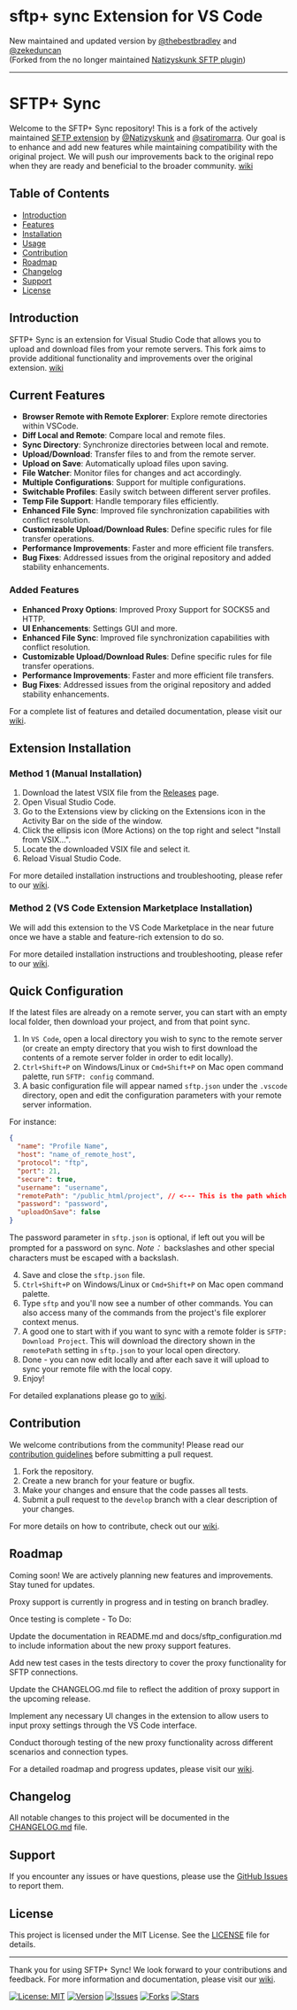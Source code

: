 # sftp+ sync Extension for VS Code

New maintained and updated version by [@thebestbradley](https://github.com/thebestbradley/) and [@zekeduncan](https://github.com/zekeduncan)<br>
(Forked from the no longer maintained [Natizyskunk SFTP plugin](https://github.com/Natizyskunk/vscode-sftp.git))

<!-- - VS Code marketplace : https://marketplace.visualstudio.com/items?itemName=Natizyskunk.sftp <br>
- VSIX release : https://github.com/Natizyskunk/vscode-sftp/releases/ -->

<hr>

# SFTP+ Sync

Welcome to the SFTP+ Sync repository! This is a fork of the actively maintained [SFTP extension](https://github.com/Natizyskunk/vscode-sftp) by [@Natizyskunk](https://github.com/Natizyskunk) and [@satiromarra](https://github.com/satiromarra). Our goal is to enhance and add new features while maintaining compatibility with the original project. We will push our improvements back to the original repo when they are ready and beneficial to the broader community. [wiki](https://github.com/thebestbradley/vscode-sftp-plus/wiki)

## Table of Contents

- [Introduction](#introduction)
- [Features](#features)
- [Installation](#installation)
- [Usage](#usage)
- [Contribution](#contribution)
- [Roadmap](#roadmap)
- [Changelog](#changelog)
- [Support](#support)
- [License](#license)

## Introduction

SFTP+ Sync is an extension for Visual Studio Code that allows you to upload and download files from your remote servers. This fork aims to provide additional functionality and improvements over the original extension. [wiki](https://github.com/thebestbradley/vscode-sftp-plus/wiki)

## Current Features

- **Browser Remote with Remote Explorer**: Explore remote directories within VSCode.
- **Diff Local and Remote**: Compare local and remote files.
- **Sync Directory**: Synchronize directories between local and remote.
- **Upload/Download**: Transfer files to and from the remote server.
- **Upload on Save**: Automatically upload files upon saving.
- **File Watcher**: Monitor files for changes and act accordingly.
- **Multiple Configurations**: Support for multiple configurations.
- **Switchable Profiles**: Easily switch between different server profiles.
- **Temp File Support**: Handle temporary files efficiently.
- **Enhanced File Sync**: Improved file synchronization capabilities with conflict resolution.
- **Customizable Upload/Download Rules**: Define specific rules for file transfer operations.
- **Performance Improvements**: Faster and more efficient file transfers.
- **Bug Fixes**: Addressed issues from the original repository and added stability enhancements.

### Added Features

- **Enhanced Proxy Options**: Improved Proxy Support for SOCKS5 and HTTP.
- **UI Enhancements**: Settings GUI and more.
- **Enhanced File Sync**: Improved file synchronization capabilities with conflict resolution.
- **Customizable Upload/Download Rules**: Define specific rules for file transfer operations.
- **Performance Improvements**: Faster and more efficient file transfers.
- **Bug Fixes**: Addressed issues from the original repository and added stability enhancements.

For a complete list of features and detailed documentation, please visit our [wiki](https://github.com/thebestbradley/vscode-sftp-plus/wiki).

## Extension Installation

### Method 1 (Manual Installation)

1. Download the latest VSIX file from the [Releases](https://github.com/thebestbradley/vscode-sftp-plus/releases) page.
2. Open Visual Studio Code.
3. Go to the Extensions view by clicking on the Extensions icon in the Activity Bar on the side of the window.
4. Click the ellipsis icon (More Actions) on the top right and select "Install from VSIX…".
5. Locate the downloaded VSIX file and select it.
6. Reload Visual Studio Code.

For more detailed installation instructions and troubleshooting, please refer to our [wiki](https://github.com/thebestbradley/vscode-sftp-plus/wiki).

### Method 2 (VS Code Extension Marketplace Installation)

We will add this extension to the VS Code Marketplace in the near future once we have a stable and feature-rich extension to do so.

For more detailed installation instructions and troubleshooting, please refer to our [wiki](https://github.com/thebestbradley/vscode-sftp-plus/wiki).

## Quick Configuration

If the latest files are already on a remote server, you can start with an empty local folder, then download your project, and from that point sync.

1. In `VS Code`, open a local directory you wish to sync to the remote server (or create an empty directory that you wish to first download the contents of a remote server folder in order to edit locally).
2. `Ctrl+Shift+P` on Windows/Linux or `Cmd+Shift+P` on Mac open command palette, run `SFTP: config` command.
3. A basic configuration file will appear named `sftp.json` under the `.vscode` directory, open and edit the configuration parameters with your remote server information.

For instance:

```json
{
  "name": "Profile Name",
  "host": "name_of_remote_host",
  "protocol": "ftp",
  "port": 21,
  "secure": true,
  "username": "username",
  "remotePath": "/public_html/project", // <--- This is the path which will be downloaded if you "Download Project"
  "password": "password",
  "uploadOnSave": false
}
```

The password parameter in `sftp.json` is optional, if left out you will be prompted for a password on sync.
_Note：_ backslashes and other special characters must be escaped with a backslash.

4. Save and close the `sftp.json` file.
5. `Ctrl+Shift+P` on Windows/Linux or `Cmd+Shift+P` on Mac open command palette.
6. Type `sftp` and you'll now see a number of other commands. You can also access many of the commands from the project's file explorer context menus.
7. A good one to start with if you want to sync with a remote folder is `SFTP: Download Project`. This will download the directory shown in the `remotePath` setting in `sftp.json` to your local open directory.
8. Done - you can now edit locally and after each save it will upload to sync your remote file with the local copy.
9. Enjoy!

For detailed explanations please go to [wiki](https://github.com/thebestbradley/vscode-sftp-plus/wiki).

## Contribution

We welcome contributions from the community! Please read our [contribution guidelines](CONTRIBUTING.md) before submitting a pull request.

1. Fork the repository.
2. Create a new branch for your feature or bugfix.
3. Make your changes and ensure that the code passes all tests.
4. Submit a pull request to the `develop` branch with a clear description of your changes.

For more details on how to contribute, check out our [wiki](https://github.com/thebestbradley/vscode-sftp-plus/wiki).

## Roadmap

Coming soon! We are actively planning new features and improvements. Stay tuned for updates.

Proxy support is currently in progress and in testing on branch bradley.

Once testing is complete - To Do:

Update the documentation in README.md and docs/sftp_configuration.md to include information about the new proxy support features.

Add new test cases in the tests directory to cover the proxy functionality for SFTP connections.

Update the CHANGELOG.md file to reflect the addition of proxy support in the upcoming release.

Implement any necessary UI changes in the extension to allow users to input proxy settings through the VS Code interface.

Conduct thorough testing of the new proxy functionality across different scenarios and connection types.

For a detailed roadmap and progress updates, please visit our [wiki](https://github.com/thebestbradley/vscode-sftp-plus/wiki).

## Changelog

All notable changes to this project will be documented in the [CHANGELOG.md](CHANGELOG.md) file.

## Support

If you encounter any issues or have questions, please use the [GitHub Issues](https://github.com/thebestbradley/vscode-sftp-plus/issues) to report them.

## License

This project is licensed under the MIT License. See the [LICENSE](LICENSE) file for details.

---

Thank you for using SFTP+ Sync! We look forward to your contributions and feedback. For more information and documentation, please visit our [wiki](https://github.com/thebestbradley/vscode-sftp-plus/wiki).

[![License: MIT](https://img.shields.io/badge/License-MIT-yellow.svg)](https://opensource.org/licenses/MIT)
[![Version](https://img.shields.io/github/v/release/thebestbradley/vscode-sftp-plus)](https://github.com/thebestbradley/vscode-sftp-plus/releases)
[![Issues](https://img.shields.io/github/issues/thebestbradley/vscode-sftp-plus)](https://github.com/thebestbradley/vscode-sftp-plus/issues)
[![Forks](https://img.shields.io/github/forks/thebestbradley/vscode-sftp-plus)](https://github.com/thebestbradley/vscode-sftp-plus/network/members)
[![Stars](https://img.shields.io/github/stars/thebestbradley/vscode-sftp-plus)](https://github.com/thebestbradley/vscode-sftp-plus/stargazers)
